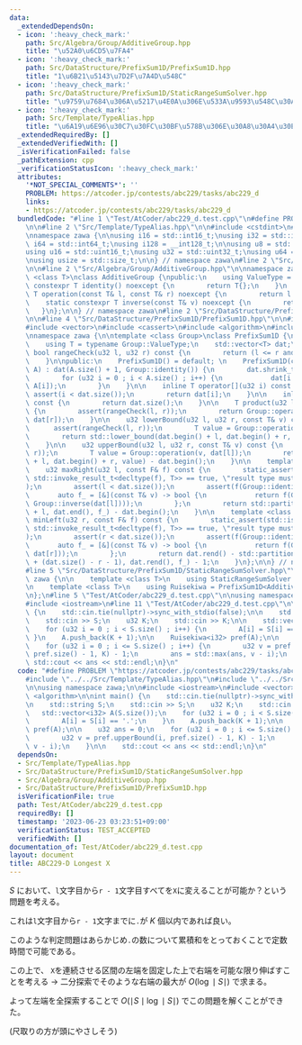 ```yaml
---
data:
  _extendedDependsOn:
  - icon: ':heavy_check_mark:'
    path: Src/Algebra/Group/AdditiveGroup.hpp
    title: "\u52A0\u6CD5\u7FA4"
  - icon: ':heavy_check_mark:'
    path: Src/DataStructure/PrefixSum1D/PrefixSum1D.hpp
    title: "1\u6B21\u5143\u7D2F\u7A4D\u548C"
  - icon: ':heavy_check_mark:'
    path: Src/DataStructure/PrefixSum1D/StaticRangeSumSolver.hpp
    title: "\u9759\u7684\u306A\u5217\u4E0A\u306E\u533A\u9593\u548C\u30AF\u30A8\u30EA"
  - icon: ':heavy_check_mark:'
    path: Src/Template/TypeAlias.hpp
    title: "\u6A19\u6E96\u30C7\u30FC\u30BF\u578B\u306E\u30A8\u30A4\u30EA\u30A2\u30B9"
  _extendedRequiredBy: []
  _extendedVerifiedWith: []
  _isVerificationFailed: false
  _pathExtension: cpp
  _verificationStatusIcon: ':heavy_check_mark:'
  attributes:
    '*NOT_SPECIAL_COMMENTS*': ''
    PROBLEM: https://atcoder.jp/contests/abc229/tasks/abc229_d
    links:
    - https://atcoder.jp/contests/abc229/tasks/abc229_d
  bundledCode: "#line 1 \"Test/AtCoder/abc229_d.test.cpp\"\n#define PROBLEM \"https://atcoder.jp/contests/abc229/tasks/abc229_d\"\
    \n\n#line 2 \"Src/Template/TypeAlias.hpp\"\n\n#include <cstdint>\n#include <cstddef>\n\
    \nnamespace zawa {\n\nusing i16 = std::int16_t;\nusing i32 = std::int32_t;\nusing\
    \ i64 = std::int64_t;\nusing i128 = __int128_t;\n\nusing u8 = std::uint8_t;\n\
    using u16 = std::uint16_t;\nusing u32 = std::uint32_t;\nusing u64 = std::uint64_t;\n\
    \nusing usize = std::size_t;\n\n} // namespace zawa\n#line 2 \"Src/DataStructure/PrefixSum1D/StaticRangeSumSolver.hpp\"\
    \n\n#line 2 \"Src/Algebra/Group/AdditiveGroup.hpp\"\n\nnamespace zawa {\n\ntemplate\
    \ <class T>\nclass AdditiveGroup {\npublic:\n    using ValueType = T;\n    static\
    \ constexpr T identity() noexcept {\n        return T{};\n    }\n    static constexpr\
    \ T operation(const T& l, const T& r) noexcept {\n        return l + r;\n    }\n\
    \    static constexpr T inverse(const T& v) noexcept {\n        return -v;\n \
    \   }\n};\n\n} // namespace zawa\n#line 2 \"Src/DataStructure/PrefixSum1D/PrefixSum1D.hpp\"\
    \n\n#line 4 \"Src/DataStructure/PrefixSum1D/PrefixSum1D.hpp\"\n\n#include <cmath>\n\
    #include <vector>\n#include <cassert>\n#include <algorithm>\n#include <type_traits>\n\
    \nnamespace zawa {\n\ntemplate <class Group>\nclass PrefixSum1D {\nprivate:\n\
    \    using T = typename Group::ValueType;\n    std::vector<T> dat;\n\n    constexpr\
    \ bool rangeCheck(u32 l, u32 r) const {\n        return (l <= r and r < dat.size());\n\
    \    }\n\npublic:\n    PrefixSum1D() = default; \n    PrefixSum1D(const std::vector<T>&\
    \ A) : dat(A.size() + 1, Group::identity()) {\n        dat.shrink_to_fit();\n\
    \        for (u32 i = 0 ; i < A.size() ; i++) {\n            dat[i + 1] = Group::operation(dat[i],\
    \ A[i]);\n        }\n    }\n\n    inline T operator[](u32 i) const {\n       \
    \ assert(i < dat.size());\n        return dat[i];\n    }\n\n    inline usize size()\
    \ const {\n        return dat.size();\n    }\n\n    T product(u32 l, u32 r) const\
    \ {\n        assert(rangeCheck(l, r));\n        return Group::operation(Group::inverse(dat[l]),\
    \ dat[r]);\n    }\n\n    u32 lowerBound(u32 l, u32 r, const T& v) const {\n  \
    \      assert(rangeCheck(l, r));\n        T value = Group::operation(v, dat[l]);\n\
    \        return std::lower_bound(dat.begin() + l, dat.begin() + r, value) - dat.begin();\n\
    \    }\n\n    u32 upperBound(u32 l, u32 r, const T& v) const {\n        assert(rangeCheck(l,\
    \ r));\n        T value = Group::operation(v, dat[l]);\n        return std::upper_bound(dat.begin()\
    \ + l, dat.begin() + r, value) - dat.begin();\n    }\n\n    template <class F>\n\
    \    u32 maxRight(u32 l, const F& f) const {\n        static_assert(std::is_same_v<bool,\
    \ std::invoke_result_t<decltype(f), T>> == true, \"result type must be bool\"\
    );\n        assert(l < dat.size());\n        assert(f(Group::identity()));\n \
    \       auto f_ = [&](const T& v) -> bool {\n            return f(Group::operation(v,\
    \ Group::inverse(dat[l])));\n        };\n        return std::partition_point(dat.begin()\
    \ + l, dat.end(), f_) - dat.begin();\n    }\n\n    template <class F>\n    u32\
    \ minLeft(u32 r, const F& f) const {\n        static_assert(std::is_same_v<bool,\
    \ std::invoke_result_t<decltype(f), T>> == true, \"result type must be bool\"\
    );\n        assert(r < dat.size());\n        assert(f(Group::identity()));\n \
    \       auto f_ = [&](const T& v) -> bool {\n            return f(Group::operation(Group::inverse(v),\
    \ dat[r]));\n        };\n        return dat.rend() - std::partition_point(dat.rbegin()\
    \ + (dat.size() - r - 1), dat.rend(), f_) - 1;\n    }\n};\n\n} // namespace zawa\n\
    #line 5 \"Src/DataStructure/PrefixSum1D/StaticRangeSumSolver.hpp\"\n\nnamespace\
    \ zawa {\n\n    template <class T>\n    using StaticRangeSumSolver = PrefixSum1D<AdditiveGroup<T>>;\n\
    \n    template <class T>\n    using Ruisekiwa = PrefixSum1D<AdditiveGroup<T>>;\n\
    \n};\n#line 5 \"Test/AtCoder/abc229_d.test.cpp\"\n\nusing namespace zawa;\n\n\
    #include <iostream>\n#line 11 \"Test/AtCoder/abc229_d.test.cpp\"\n\nint main()\
    \ {\n    std::cin.tie(nullptr)->sync_with_stdio(false);\n\n    std::string S;\n\
    \    std::cin >> S;\n    u32 K;\n    std::cin >> K;\n\n    std::vector<i32> A(S.size());\n\
    \    for (u32 i = 0 ; i < S.size() ; i++) {\n        A[i] = S[i] == '.';\n   \
    \ }\n    A.push_back(K + 1);\n\n    Ruisekiwa<i32> pref(A);\n\n    u32 ans = 0;\n\
    \    for (u32 i = 0 ; i <= S.size() ; i++) {\n        u32 v = pref.upperBound(i,\
    \ pref.size() - 1, K) - 1;\n        ans = std::max(ans, v - i);\n    }\n\n   \
    \ std::cout << ans << std::endl;\n}\n"
  code: "#define PROBLEM \"https://atcoder.jp/contests/abc229/tasks/abc229_d\"\n\n\
    #include \"../../Src/Template/TypeAlias.hpp\"\n#include \"../../Src/DataStructure/PrefixSum1D/StaticRangeSumSolver.hpp\"\
    \n\nusing namespace zawa;\n\n#include <iostream>\n#include <vector>\n#include\
    \ <algorithm>\n\nint main() {\n    std::cin.tie(nullptr)->sync_with_stdio(false);\n\
    \n    std::string S;\n    std::cin >> S;\n    u32 K;\n    std::cin >> K;\n\n \
    \   std::vector<i32> A(S.size());\n    for (u32 i = 0 ; i < S.size() ; i++) {\n\
    \        A[i] = S[i] == '.';\n    }\n    A.push_back(K + 1);\n\n    Ruisekiwa<i32>\
    \ pref(A);\n\n    u32 ans = 0;\n    for (u32 i = 0 ; i <= S.size() ; i++) {\n\
    \        u32 v = pref.upperBound(i, pref.size() - 1, K) - 1;\n        ans = std::max(ans,\
    \ v - i);\n    }\n\n    std::cout << ans << std::endl;\n}\n"
  dependsOn:
  - Src/Template/TypeAlias.hpp
  - Src/DataStructure/PrefixSum1D/StaticRangeSumSolver.hpp
  - Src/Algebra/Group/AdditiveGroup.hpp
  - Src/DataStructure/PrefixSum1D/PrefixSum1D.hpp
  isVerificationFile: true
  path: Test/AtCoder/abc229_d.test.cpp
  requiredBy: []
  timestamp: '2023-06-23 03:23:51+09:00'
  verificationStatus: TEST_ACCEPTED
  verifiedWith: []
documentation_of: Test/AtCoder/abc229_d.test.cpp
layout: document
title: ABC229-D Longest X
---
```


$S$ において、`l`文字目から`r - 1`文字目すべてを`X`に変えることが可能か？という問題を考える。

これは`l`文字目から`r - 1`文字までに`.`が $K$ 個以内であれば良い。

このような判定問題はあらかじめ`.`の数について累積和をとっておくことで定数時間で可能である。

この上で、 `X`を連続させる区間の左端を固定した上で右端を可能な限り伸ばすことを考える -> 二分探索でそのような右端の最大が $O(\log \mid S\mid)$ で求まる。

よって左端を全探索することで $O(\mid S\mid \log \mid S\mid)$ でこの問題を解くことができた。

(尺取りの方が頭にやさしそう)
